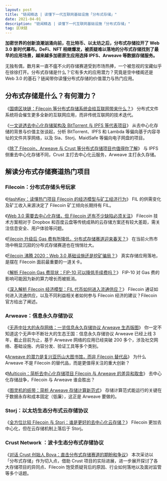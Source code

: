 ```yaml
---
layout: post
title: "链闻精选 | 读懂下一代互联网基础设施「分布式存储」"
date: 2021-04-01
description: "链闻精选 | 读懂下一代互联网基础设施「分布式存储」"
tag: 区块链
---   
```


**加密世界的创新浪潮汹涌向前，在比特币、以太坊之后，分布式存储拉开了 Web 3.0 新时代幕布。DeFi、NFT 相继爆发，被质疑难以落地的分布式存储找到了最早的应用场景，越来越多加密原生应用选择 IPFS、Arweave 等数据存储服务。**

无独有偶，数月来一直不瘟不火的存储赛道受到市场热捧，一个被忽视的宝藏似乎在徐徐打开。分布式存储是什么？它有多大的应用潜力？究竟是空中楼阁还是 Web 3.0 的基石？链闻带你读懂分布式存储的价值潜力与热门应用。

## 分布式存储是什么？有何潜力？
《[国盛区块链：Filecoin 等分布式存储系统会给互联网带来什么？](https://www.chainnews.com/articles/240447639802.htm)》
分布式文件系统将会催生更多全新的互联网应用，而非传统互联网的技术迭代。

《[一文说透去中心化存储架构及 BitTorrent 与 IPFS 等代表项目](https://www.chainnews.com/articles/129810321286.htm)》
从去中心化存储的背景与价值主张谈起，分析 BitTorrent、IPFS 和 Lambda 等偏向基于内容寻址的文件共享网络，以及 Sia、Storj、MaidSafe 等偏向电子网盘的项目。

《[除了 Filecoin，Arweave 与 Crust 等分布式存储项目也值得你了解](https://www.chainnews.com/articles/050588814394.htm)》
与 IPFS 侧重去中心化存储不同，Crust 主打去中心化云服务，Arweave 主打永久存储。

## 解读分布式存储赛道热门项目
### Filecoin：分布式存储头号玩家
《[HashKey：读懂热门项目 Filecoin 的经济模型与矿工经济行为](https://www.chainnews.com/articles/974219932958.htm)》
FIL 的供需变化及矿工收入来源决定了 Filecoin 矿工倾向长期持有 FIL。

《[Web 3.0 需要去中心化存储，但 Filecoin 还有不少缺陷必须关注](https://www.chainnews.com/articles/286483191166.htm)》
Filecoin 技术方案相对于 Dropbox 和百度云盘等传统成熟的云存储方案还有较大差距，需关注信息安全、用户体验等问题。

《[Filecoin 升级后 Gas 费有所降低，分布式存储赛道迎来春天？](https://www.chainnews.com/articles/215205457358.htm)》
在当前火热市场中稍显沉寂的分布式存储赛道也在悄悄壮大。

《[Filecoin 沸腾 2020：Web 3.0 基础设施还是挖矿骗局？](https://www.chainnews.com/articles/362729044630.htm)》
真实存储应用落地，是摆在 Filecoin 面前最重要的一道关卡。

《[解析 Filecoin Gas 费现状：FIP-10 可以降低手续费吗？](https://www.chainnews.com/articles/314103854679.htm)》
FIP-10 对 Gas 费的影响可能因为新的算力增长而被抵消。

《[深入解析 Filecoin 经济模型：FIL 代币如何进入流通供应？](https://www.chainnews.com/articles/551031168749.htm)》
Filecoin 通证如何进入流通供应，以及不同利益相关者如何参与 Filecoin 经济的建议？Filecoin 官方给出了阐述。

### Arweave：信息永久存储协议
《[无声中壮大的永存网络：一览信息永久存储协议 Arweave 生态版图](https://www.chainnews.com/articles/930028948285.htm)》
你一定不知道这个无声中不断壮大的生态王国：信息永久存储协议 Arweave 已经上线 3 年，截止目前为止，基于 Arweave 网络的应用已经突破 200 多个，涉及社交网络、基础设施、内容分发、验证工具等多个类别。

《[Arweave 的潜力是复兴亚历山大图书馆，而非 Filecoin 替代品](https://www.chainnews.com/articles/124011762292.htm)》
为什么 Arweave 不是 Filecoin 的替代品，而是更值得关注的重大创新？

《[Multicoin：简析去中心化存储项目 Filecoin 与 Arweave 的差异和取舍](https://www.chainnews.com/articles/601532814334.htm)》
去中心化存储战争，Filecoin 与 Arweave 谁会胜出？

《[图灵机的纸带：简析 Arweave 存储计算新范式](https://www.chainnews.com/articles/977293418486.htm)》
存储计算范式能运行的关键在于数据永存和成本固定（低廉），这正是 Arweave 要做的。

### Storj：以太坊生态分布式云存储协议
《[全方位比较 Filecoin 与 Storj：谁是更好的去中心化云存储？](https://www.chainnews.com/articles/867620677189.htm)》
Filecoin 更加去中心化，但在云存储机制上落后于 Storj。

### Crust Network ：波卡生态分布式存储协议
《[对话 Crust 创始人 Bova：直击分布式存储赛道的期盼和争议](https://www.chainnews.com/articles/578417516283.htm)》
本次采访以「分布式存储」作为切入点，借助 Crust 项目的实际进展，进一步展开探讨了各大存储项目的异同点、Filecoin 饱受质疑背后的原因、行业如何落地以及面对监管等多个话题。


